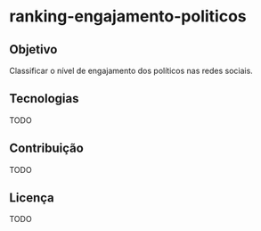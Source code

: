 # ranking-engajamento-politicos



## Objetivo

Classificar o nível de engajamento dos políticos nas redes sociais.

## Tecnologias

TODO

## Contribuição

TODO

## Licença

TODO
